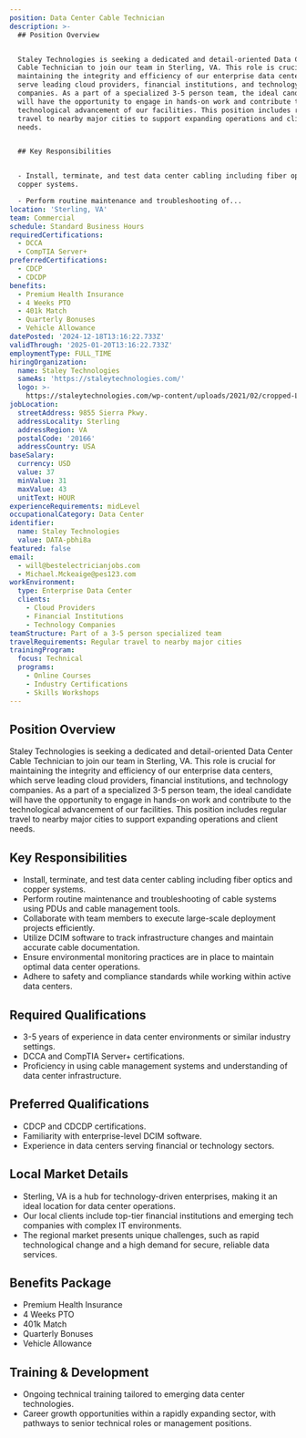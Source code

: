```yaml
---
position: Data Center Cable Technician
description: >-
  ## Position Overview


  Staley Technologies is seeking a dedicated and detail-oriented Data Center
  Cable Technician to join our team in Sterling, VA. This role is crucial for
  maintaining the integrity and efficiency of our enterprise data centers, which
  serve leading cloud providers, financial institutions, and technology
  companies. As a part of a specialized 3-5 person team, the ideal candidate
  will have the opportunity to engage in hands-on work and contribute to the
  technological advancement of our facilities. This position includes regular
  travel to nearby major cities to support expanding operations and client
  needs.


  ## Key Responsibilities


  - Install, terminate, and test data center cabling including fiber optics and
  copper systems.

  - Perform routine maintenance and troubleshooting of...
location: 'Sterling, VA'
team: Commercial
schedule: Standard Business Hours
requiredCertifications:
  - DCCA
  - CompTIA Server+
preferredCertifications:
  - CDCP
  - CDCDP
benefits:
  - Premium Health Insurance
  - 4 Weeks PTO
  - 401k Match
  - Quarterly Bonuses
  - Vehicle Allowance
datePosted: '2024-12-18T13:16:22.733Z'
validThrough: '2025-01-20T13:16:22.733Z'
employmentType: FULL_TIME
hiringOrganization:
  name: Staley Technologies
  sameAs: 'https://staleytechnologies.com/'
  logo: >-
    https://staleytechnologies.com/wp-content/uploads/2021/02/cropped-Logo_StaleyTechnologies.png
jobLocation:
  streetAddress: 9855 Sierra Pkwy.
  addressLocality: Sterling
  addressRegion: VA
  postalCode: '20166'
  addressCountry: USA
baseSalary:
  currency: USD
  value: 37
  minValue: 31
  maxValue: 43
  unitText: HOUR
experienceRequirements: midLevel
occupationalCategory: Data Center
identifier:
  name: Staley Technologies
  value: DATA-pbhi8a
featured: false
email:
  - will@bestelectricianjobs.com
  - Michael.Mckeaige@pes123.com
workEnvironment:
  type: Enterprise Data Center
  clients:
    - Cloud Providers
    - Financial Institutions
    - Technology Companies
teamStructure: Part of a 3-5 person specialized team
travelRequirements: Regular travel to nearby major cities
trainingProgram:
  focus: Technical
  programs:
    - Online Courses
    - Industry Certifications
    - Skills Workshops
---
```




## Position Overview

Staley Technologies is seeking a dedicated and detail-oriented Data Center Cable Technician to join our team in Sterling, VA. This role is crucial for maintaining the integrity and efficiency of our enterprise data centers, which serve leading cloud providers, financial institutions, and technology companies. As a part of a specialized 3-5 person team, the ideal candidate will have the opportunity to engage in hands-on work and contribute to the technological advancement of our facilities. This position includes regular travel to nearby major cities to support expanding operations and client needs.

## Key Responsibilities

- Install, terminate, and test data center cabling including fiber optics and copper systems.
- Perform routine maintenance and troubleshooting of cable systems using PDUs and cable management tools.
- Collaborate with team members to execute large-scale deployment projects efficiently.
- Utilize DCIM software to track infrastructure changes and maintain accurate cable documentation.
- Ensure environmental monitoring practices are in place to maintain optimal data center operations.
- Adhere to safety and compliance standards while working within active data centers.

## Required Qualifications

- 3-5 years of experience in data center environments or similar industry settings.
- DCCA and CompTIA Server+ certifications.
- Proficiency in using cable management systems and understanding of data center infrastructure.

## Preferred Qualifications

- CDCP and CDCDP certifications.
- Familiarity with enterprise-level DCIM software.
- Experience in data centers serving financial or technology sectors.

## Local Market Details

- Sterling, VA is a hub for technology-driven enterprises, making it an ideal location for data center operations.
- Our local clients include top-tier financial institutions and emerging tech companies with complex IT environments.
- The regional market presents unique challenges, such as rapid technological change and a high demand for secure, reliable data services.

## Benefits Package

- Premium Health Insurance
- 4 Weeks PTO
- 401k Match
- Quarterly Bonuses
- Vehicle Allowance

## Training & Development

- Ongoing technical training tailored to emerging data center technologies.
- Career growth opportunities within a rapidly expanding sector, with pathways to senior technical roles or management positions.